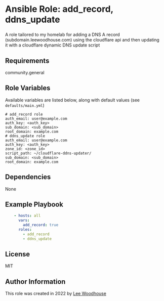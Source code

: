 # Ansible Role: add_record, ddns_update

### <sub-heading>

A role tailored to my homelab for adding a DNS A record (subdomain.leewoodhouse.com) using the cloudflare api and then updating it with a cloudflare dynamic DNS update script

## Requirements

community.general

## Role Variables

Available variables are listed below, along with default values (see ```defaults/main.yml```)
```shell
# add_record role
auth_email: user@example.com
auth_key: <auth_key>
sub_domain: <sub_domain>
root_domain: example.com
# ddns_update role
auth_email: user@example.com
auth_key: <auth_key>
zone_id: <zone_id>
script_path: ~/cloudflare-ddns-updater/
sub_domain: <sub_domain>
root_domain: example.com

```
## Dependencies

None

## Example Playbook
```yaml
    - hosts: all
      vars:
        add_record: true
      roles:
        - add_record
        - ddns_update
```

## License

MIT

## Author Information

This role was created in 2022 by [Lee Woodhouse](https://www.leewoodhouse.com/)
